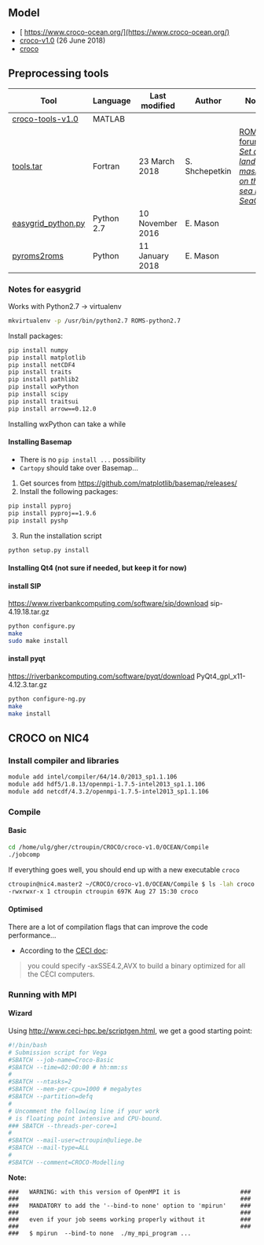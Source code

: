 <head>
  <script src="https://kit.fontawesome.com/495d02e8e8.js"></script>
</head>


## Model

* [<i class="fas fa-home"></i> https://www.croco-ocean.org/](https://www.croco-ocean.org/)
* [<i class="fas fa-code"></i> croco-v1.0](ftp://ftp.ifremer.fr/ifremer/croco/CODE_ARCHIVE/croco-v1.0.tar.gz) (26 June 2018)
* [<i class="fab fa-gitlab"></i> croco](https://gitlab.inria.fr/croco-ocean/croco)

## <i class="fas fa-tools"></i> Preprocessing tools

|Tool   | Language   | Last modified  | Author  | Note  |
|---|---|---|---|---|
| [<i class="fas fa-link"></i> croco-tools-v1.0](ftp://ftp.ifremer.fr/ifremer/croco/CODE_ARCHIVE/croco_tools-v1.0.tar.gz)   | MATLAB   |   |   |   |
|[tools.tar ](http://people.atmos.ucla.edu/alex/ROMS/tools.tar)   | Fortran  | 23 March 2018   |S. Shchepetkin   |[ROMS forum *Set a land mask on the sea in SeaGrid*](https://www.myroms.org/forum/viewtopic.php?f=14&t=4775)   |
|[<i class="fab fa-bitbucket"></i> easygrid_python.py](https://bitbucket.org/emason/easygrid-python/src/default/)   | Python 2.7  | 10 November 2016   | E. Mason   |   |
|[<i class="fab fa-github"></i> pyroms2roms](https://github.com/evanmason/pyroms2roms) | Python | 11 January 2018 | E. Mason | |


### Notes for easygrid

Works with Python2.7 → virtualenv
```bash
mkvirtualenv -p /usr/bin/python2.7 ROMS-python2.7
```

Install packages:
```bash
pip install numpy
pip install matplotlib
pip install netCDF4
pip install traits
pip install pathlib2
pip install wxPython
pip install scipy
pip install traitsui
pip install arrow==0.12.0
```
<i class="fas fa-hourglass-start"></i> Installing wxPython can take a while

#### Installing Basemap

* There is no `pip install ...` possibility
* `Cartopy` should take over Basemap...

1. Get sources from https://github.com/matplotlib/basemap/releases/
2. Install the following packages:
```bash
pip install pyproj
pip install pyproj==1.9.6
pip install pyshp
```
3. Run the installation script
```bash
python setup.py install
```

#### Installing Qt4 (not sure if needed, but keep it for now)

#### install SIP

https://www.riverbankcomputing.com/software/sip/download
sip-4.19.18.tar.gz
```bash
python configure.py
make
sudo make install
```

#### install pyqt

https://riverbankcomputing.com/software/pyqt/download
PyQt4_gpl_x11-4.12.3.tar.gz

```bash
python configure-ng.py
make
make install
```

## CROCO on NIC4

### Install compiler and libraries
```bash
module add intel/compiler/64/14.0/2013_sp1.1.106
module add hdf5/1.8.13/openmpi-1.7.5-intel2013_sp1.1.106
module add netcdf/4.3.2/openmpi-1.7.5-intel2013_sp1.1.106
```

### Compile
#### Basic
```bash
cd /home/ulg/gher/ctroupin/CROCO/croco-v1.0/OCEAN/Compile
./jobcomp
```
If everything goes well, you should end up with a new executable `croco`
```bash
ctroupin@nic4.master2 ~/CROCO/croco-v1.0/OCEAN/Compile $ ls -lah croco
-rwxrwxr-x 1 ctroupin ctroupin 697K Aug 27 15:30 croco
```
#### Optimised
There are a lot of compilation flags that can improve the code performance...

* According to the [CECI doc](https://support.ceci-hpc.be/doc/_contents/UsingSoftwareAndLibraries/CompilingSoftwareFromSources/index.html#with-the-intel-compiler):
> you could specify -axSSE4.2,AVX to build a binary optimized for all the CÉCI computers.


### Running with MPI

#### Wizard

Using http://www.ceci-hpc.be/scriptgen.html, we get a good starting point:

```bash
#!/bin/bash
# Submission script for Vega
#SBATCH --job-name=Croco-Basic
#SBATCH --time=02:00:00 # hh:mm:ss
#
#SBATCH --ntasks=2
#SBATCH --mem-per-cpu=1000 # megabytes
#SBATCH --partition=defq
#
# Uncomment the following line if your work
# is floating point intensive and CPU-bound.
### SBATCH --threads-per-core=1
#
#SBATCH --mail-user=ctroupin@uliege.be
#SBATCH --mail-type=ALL
#
#SBATCH --comment=CROCO-Modelling
```

**Note:**
```
###   WARNING: with this version of OpenMPI it is                 ###
###                                                               ###
###   MANDATORY to add the '--bind-to none' option to 'mpirun'    ###
###                                                               ###
###   even if your job seems working properly without it          ###
###                                                               ###
###   $ mpirun  --bind-to none  ./my_mpi_program ...  
```
